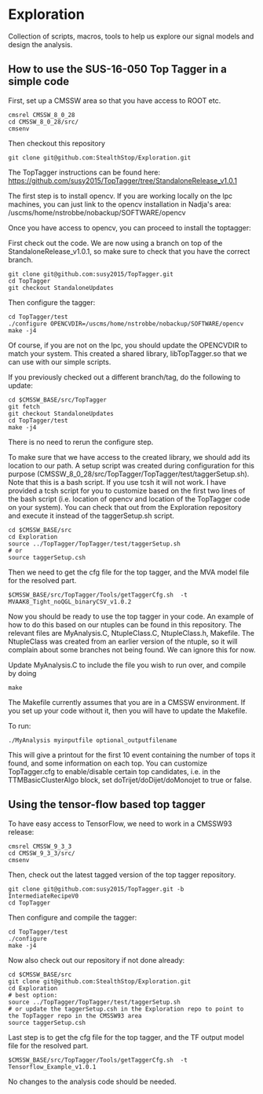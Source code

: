 # Exploration
Collection of scripts, macros, tools to help us explore our signal models and design the analysis.


## How to use the SUS-16-050 Top Tagger in a simple code

First, set up a CMSSW area so that you have access to ROOT etc. 
```
cmsrel CMSSW_8_0_28
cd CMSSW_8_0_28/src/
cmsenv
```

Then checkout this repository
```
git clone git@github.com:StealthStop/Exploration.git
```

The TopTagger instructions can be found here: https://github.com/susy2015/TopTagger/tree/StandaloneRelease_v1.0.1

The first step is to install opencv. If you are working locally on the lpc machines, you can just link to the opencv installation in Nadja's area:
/uscms/home/nstrobbe/nobackup/SOFTWARE/opencv

Once you have access to opencv, you can proceed to install the toptagger: 

First check out the code. We are now using a branch on top of the StandaloneRelease_v1.0.1, so make sure to check that you have the correct branch. 
```
git clone git@github.com:susy2015/TopTagger.git
cd TopTagger
git checkout StandaloneUpdates
```

Then configure the tagger:
```
cd TopTagger/test
./configure OPENCVDIR=/uscms/home/nstrobbe/nobackup/SOFTWARE/opencv
make -j4
``` 
Of course, if you are not on the lpc, you should update the OPENCVDIR to match your system.
This created a shared library, libTopTagger.so that we can use with our simple scripts. 

If you previously checked out a different branch/tag, do the following to update: 
```
cd $CMSSW_BASE/src/TopTagger
git fetch
git checkout StandaloneUpdates
cd TopTagger/test
make -j4
```
There is no need to rerun the configure step. 

To make sure that we have access to the created library, we should add its location to our path. A setup script was created during configuration for this purpose (CMSSW_8_0_28/src/TopTagger/TopTagger/test/taggerSetup.sh). Note that this is a bash script. If you use tcsh it will not work. I have provided a tcsh script for you to customize based on the first two lines of the bash script (i.e. location of opencv and location of the TopTagger code on your system). You can check that out from the Exploration repository and execute it instead of the taggerSetup.sh script. 

```
cd $CMSSW_BASE/src
cd Exploration
source ../TopTagger/TopTagger/test/taggerSetup.sh
# or
source taggerSetup.csh
```

Then we need to get the cfg file for the top tagger, and the MVA model file for the resolved part. 
```
$CMSSW_BASE/src/TopTagger/Tools/getTaggerCfg.sh  -t MVAAK8_Tight_noQGL_binaryCSV_v1.0.2
```

Now you should be ready to use the top tagger in your code. 
An example of how to do this based on our ntuples can be found in this repository. 
The relevant files are MyAnalysis.C, NtupleClass.C, NtupleClass.h, Makefile. 
The NtupleClass was created from an earlier version of the ntuple, so it will complain about some branches not being found. We can ignore this for now. 

Update MyAnalysis.C to include the file you wish to run over, and compile by doing
```
make
```
The Makefile currently assumes that you are in a CMSSW environment. If you set up your code without it, then you will have to update the Makefile. 

To run: 
```
./MyAnalysis myinputfile optional_outputfilename
```
This will give a printout for the first 10 event containing the number of tops it found, and some information on each top. 
You can customize TopTagger.cfg to enable/disable certain top candidates, i.e. in the TTMBasicClusterAlgo block, set doTrijet/doDijet/doMonojet to true or false. 




## Using the tensor-flow based top tagger

To have easy access to TensorFlow, we need to work in a CMSSW93 release:
```
cmsrel CMSSW_9_3_3
cd CMSSW_9_3_3/src/
cmsenv
```

Then, check out the latest tagged version of the top tagger repository. 

```
git clone git@github.com:susy2015/TopTagger.git -b IntermediateRecipeV0
cd TopTagger
```

Then configure and compile the tagger:
```
cd TopTagger/test
./configure 
make -j4
```

Now also check out our repository if not done already:
```
cd $CMSSW_BASE/src
git clone git@github.com:StealthStop/Exploration.git
cd Exploration
# best option:
source ../TopTagger/TopTagger/test/taggerSetup.sh
# or update the taggerSetup.csh in the Exploration repo to point to the TopTagger repo in the CMSSW93 area
source taggerSetup.csh
```

Last step is to get the cfg file for the top tagger, and the TF output model file for the resolved part.
```
$CMSSW_BASE/src/TopTagger/Tools/getTaggerCfg.sh  -t Tensorflow_Example_v1.0.1
```

No changes to the analysis code should be needed. 


